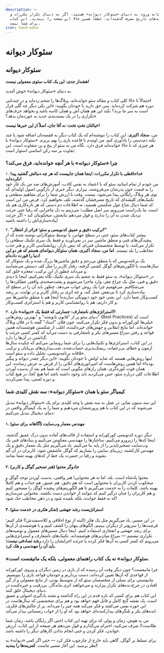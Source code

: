 ```yaml
---
description: >-
  شما در آستانه ورود به دنیای «سئوکار دیوانه» هستید. اگر به دنبال تکرار مکررات و
  نظریه‌های تاریخ مصرف گذشته‌اید، لطفاً همین حالا این صفحه را ببندید. این کتاب
  برای شما نیست.
icon: hand-wave
---
```


# سئوکار دیوانه

## سئوکار دیوانه

**هشدار جدی: این یک کتاب سئوی معمولی نیست!**

به دنیای «سئوکار دیوانه» خوش آمدید.

احتمالاً تا حالا کلی کتاب و مقاله سئو خوانده‌اید، وبلاگ‌ها را شخم زده‌اید و در چندتایی دوره هم شرکت کرده‌اید. پس حق دارید با خودتان بگویید: «این یکی دیگر چه گُلی قرار است به سر ما بزند؟ نکند این هم همان آش و همان کاسه باشد و بخواهد حرف‌های تکراری را در یک بسته‌بندی جدید به خوردمان بدهد؟»

**خیالتان تختِ تخت: نه آقا جان، اصلاً از این خبرها نیست!**

من، **سجاد اکبری**، این کتاب را ننوشته‌ام که یک کتاب دیگر به قفسه‌تان اضافه شود یا چند نکته دم‌دستی را یادآوری کنم. من اومدم تا قاعده بازی را بهم بریزم. «سئوکار دیوانه» با هر چیزی که تا حالا خوانده‌اید فرق دارد. نگاه من به سئو از بیخ و بن متفاوت است. این تفاوت بر سه رکن اساسی استوار است:

### چرا «سئوکار دیوانه» با هر آنچه خوانده‌اید، فرق می‌کند؟

۱. **خداحافظی با تکرار مکررات: اینجا همان جاییست که هر چه دنبالش گشتید پیدا نکرده‌اید!**\
من خودم از تمام اساتید سئو که با اعتماد به نفس کاذب، آموزش‌های صد من یک غاز خود را به قیمت خون پدرشان می‌فروشند، بیزارم. دیگر خبری از بازگویی اصول اولیه‌ای که توی هر وبلاگ رایگانی پیدا می‌شود، نیست. وقت با ارزش شما را برای مفاهیم سطحی و تکنیک‌های کلیشه‌ای که تاریخ مصرفشان گذشته، تلف نخواهیم کرد. فرض من این است که شما دنبال شاخ غول شکستن هستید، نه اطلاعات دم دستی که هر تازه‌کاری هم بلد است. ما یک‌راست می‌رویم سر اصل مطلب؛ می‌زنیم به دل ماجرایی که رقبا حتی جرئت نزدیک شدن به آن را ندارند و قول می‌دهم نتایجش، میخکوبتان کند – اگر جرئت پیاده‌سازی‌اش را داشته باشید!

۲. **"ترکیب دقیق و عمیق کدنویسی و سئو؛ فراتر از انتظار!"**\
بیشتر کتاب‌های سئو، حتی در سطح جهانی، یا توسط سئوکارانی نوشته شده که از پیچیدگی‌های فنی و منطق ماشین سر در نمی‌آورند و فقط یک سری تکنیک سطحی را تکرار می‌کنند، یا توسط متخصصان فنی‌ای که نبض بازار، روانشناسی کاربر و هنر جذب مخاطب را بلد نیستند. **اما من، سجاد اکبری، همان سئوکار دیوانه‌ای هستم که هر دو این دنیا را قورت داده‌ام!**\
یک برنامه‌نویس که با منطق بی‌رحم و دقیق ماشین‌ها بزرگ شده و یک سئوکار که سال‌هاست با الگوریتم‌های گوگل کشتی گرفته، رفتار کاربر را مثل کف دستش می‌شناسد و می‌داند چطور از این ترکیب، معجزه خلق کند.\
در «سئوکار دیوانه»، به سئو فقط به چشم یک سری تکنیک نگاه نمی‌کنیم. اینجا با دیدی دقیق و فنی، مثل یک جراح مغز، وارد ماجرا می‌شویم و پشت‌صحنه‌ی واقعی عملکردها را می‌شکافیم. می‌فهمیم چرا یک روش جواب می‌دهد، چطور باید آن را در سطح کد پیاده‌سازی کرد تا بی‌نقص عمل کند، و چه اثری بر رفتار کاربر و در نهایت، بر رشد کسب‌وکار شما دارد. این یعنی خودِ خودِ دیوونگی سازنده! اینجا هم با منطق ماشین‌ها سر و کار داریم، هم با روانشناسی کاربر و هم با استراتژی کسب‌وکار.

۳. **استراتژی‌های نامتعارف: جسارتی که فقط یک «دیوانه» دارد!!**\
دنیای سئو پر از "قانون نانوشته" و "بهترین روش‌هایی" (Best Practices) است که خیلی‌ها کورکورانه و بدون فکر تکرار می‌کنند، چون فلان "استاد" گفته یا در فلان وبلاگ خوانده‌اند. اما نتایج انقلابی و جهش‌های خیره‌کننده، اغلب از شکستن هوشمندانه همین قواعد و رفتن سراغ مسیرهای بکر و نامتعارفی به دست می‌آید که کمتر کسی جرئت پا گذاشتن در آن‌ها را دارد.\
در این کتاب، استراتژی‌ها و تکنیک‌هایی را برای شما رونمایی می‌کنم که چکیده سال‌ها آزمون و خطای بی‌رحمانه، ریسک‌پذیری حساب‌شده، شب‌بیداری‌های بی‌پایان و ترکیب خلاقانه برنامه‌نویسی، تحلیل داده و سئو است.\
اینها روش‌هایی هستند که شاید اولش با خودتان بگویید: «این دیگر چقدر دیوانه و پیگیر بوده!» اما همین روش‌هاست که امپراتوری‌های آنلاین را از فرش به عرش رسانده‌. این همان فوت کوزه‌گری، همان رازهای مگویی است که شما هم بعد از بدست آوردن اطلاعات کلی درباره سئو، حس می‌کردید باید وجود داشته باشد اما هیچ کجا، در هیچ کتاب و دوره لعنتی، پیدا نمی‌کردید.

### کیمیاگر سئو یا همان «سئوکار دیوانه»: سه نقش کلیدی شما

این سه ستون تمایز، در عمل به سه نقش یا وجه کلیدی برای یک «سئوکار دیوانه» تبدیل می‌شوند که در این کتاب با هم پرورششان می‌دهیم و شما را به یک کیمیاگر واقعی در دنیای دیجیتال تبدیل می‌کنیم:

#### ۱. مهندس معمار وب‌سایت (آگاهانه برای سئو)

دیگر دوره کدنویسی کورکورانه و استفاده از قالب‌های آماده بدون درک عمیق گذشته. اینجا کدها را زیرورو می‌کنیم، ساختارها را مهندسی معکوس می‌کنیم و بنیادهای فنی یک وب‌سایت تسخیرناپذیر را از پایه بنا می‌کنیم. یاد می‌گیریم مثل یک معمار دقیق و یک مهندس کارکشته، زیربنای سایتی را بسازیم که گوگل عاشقش شود، کاربران در آن گم نشوند و رقبا در حسرت یک خط از کدهای بهینه شما بمانند.

#### ۲. جادوگر محتوا (هنر تسخیر گوگل و کاربر)

محتوا پادشاه است، بله، اما نه هر محتوایی! هنر واقعی، بدست آوردن توجه گوگل و میخکوب کردن کاربران با محتوایی است که هم دقیق، هم عمیق، هم جذاب و هم کاملاً بهینه باشد. کلمات را به خدمت می‌گیریم تا هم الگوریتم‌های پیچیده گوگل را مسحور کنیم و هم کاربران را چنان درگیر کنیم که نتوانند از خواندن دست بکشند. محتوایی می‌سازیم که نه فقط خوانده، بلکه بلعیده شود و در ذهن مخاطب حک شود!

#### ۳. استراتژیست رشد جهشی (تفکر هکری در خدمت سئو)

در این مسیر، یاد می‌گیریم مثل یک هکر (البته از نوع اخلاقی و کلاه‌سفیدش!) فکر کنیم؛ فرصت‌ها را سریع‌تر از دیگران ببینیم، الگوهای پنهان را کشف کنیم و با هوشمندی از آن‌ها برای رشد جهشی و انفجاری استفاده کنیم. اینجا دنبال مسیرهای معمول و توصیه‌های تکراری نیستیم — سراغ میان‌برهای هوشمندانه، تکنیک‌های نامتعارف و استراتژی‌هایی می‌رویم که کمتر کسی به آن‌ها فکر کرده یا جرئت اجرایشان را دارد.**رشد تصادفی نیست؛ باید آن را مهندسی و هک کرد.**

### «سئوکار دیوانه» نه یک کتاب راهنمای معمولی، بلکه یک مانیفست است.

چرا مانیفست؟ چون دیگر وقت آن رسیده که از بازی در زمین دیگران و پیروی کورکورانه از قواعدی که آن‌ها تعیین کرده‌اند، دست برداریم و خودمان قواعد بازی را بنویسیم. مانیفستی برای نسلی از متخصصان سئو که از متوسط بودن، از نتایج معمولی و از گیر افتادن در چرخ‌دنده‌های تکرار بیزارند و می‌خواهند اثری ماندگار، بی‌رقیب و خیره‌کننده در دنیای دیجیتال خلق کنند.\
این کتاب هم برای کسی که تازه قدم در این راه گذاشته و تشنه یادگیری اصولی و عمیق است، یک نقشه گنج کامل و قابل فهم خواهد بود و هم برای متخصصی که سال‌هاست در این حوزه نفس می‌کشد و فکر می‌کند همه چیز را می‌داند، پر از چالش‌های فکری، ایده‌های بکر و تلنگرهای بیدارکننده‌ای خواهد بود که او را از خواب زمستانی بیدار می‌کند.

من به هوش، زمان و پولی که برای تهیه این کتاب (حتی اگر رایگان باشد، زمان شما طلاست!) صرف می‌کنید، احترام می‌گذارم و قول می‌دهم هر صفحه از این کتاب، ارزش خواندن، فکر کردن و حتی انجام ندادن کارهای دیگر را داشته باشد.

برای تسلط بر گوگل، گاهی باید خارج از چارچوب فکر کرد — حتی اگر کمی «دیوانه» به نظر برسید. این آغاز مسیر ماست. **کمربندها را ببندید!**
